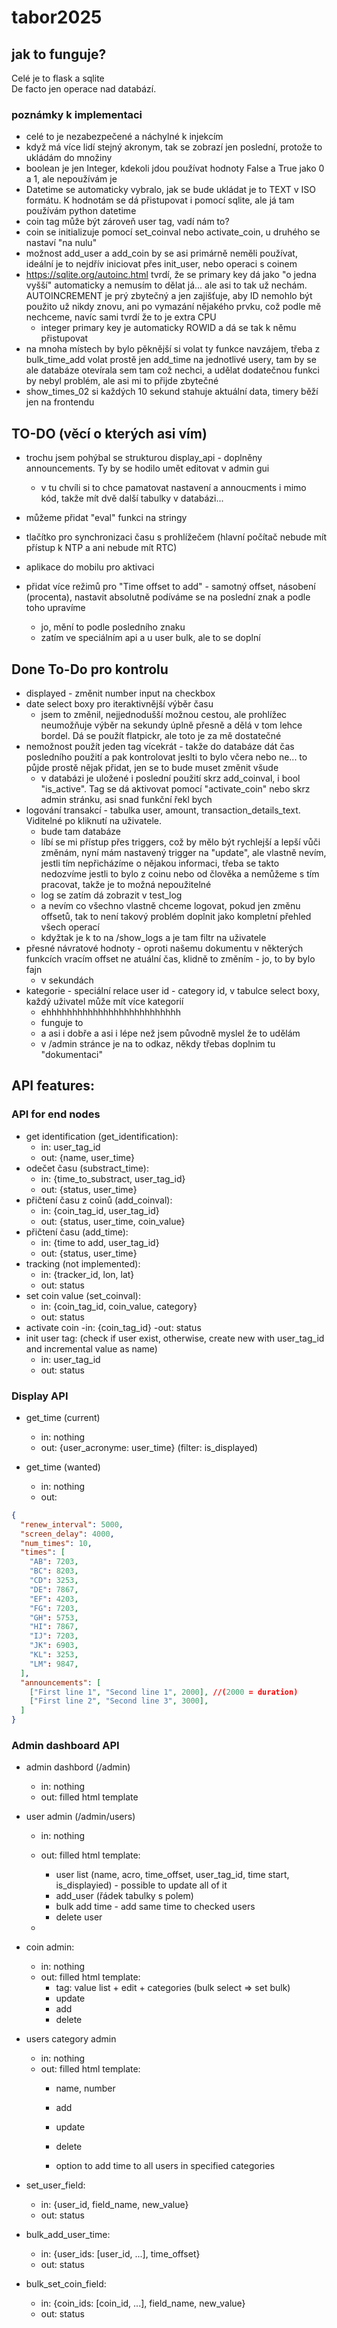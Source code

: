 # tabor2025


## jak to funguje?  
Celé je to flask a sqlite  
De facto jen operace nad databází.
  
### poznámky k implementaci
- celé to je nezabezpečené a náchylné k injekcím
- když má více lidí stejný akronym, tak se zobrazí jen poslední, protože to ukládám do množiny
- boolean je jen Integer, kdekoli jdou používat hodnoty False a True jako 0 a 1, ale nepoužívám je
- Datetime se automaticky vybralo, jak se bude ukládat je to TEXT v ISO formátu. K hodnotám se dá přistupovat i pomocí sqlite, ale já tam používám python datetime
- coin tag může být zároveň user tag, vadí nám to?
- coin se initializuje pomocí set_coinval nebo activate_coin, u druhého se nastaví "na nulu"
- možnost add_user a add_coin by se asi primárně neměli používat, ideální je to nejdřív iniciovat přes init_user, nebo operaci s coinem
- https://sqlite.org/autoinc.html tvrdí, že se primary key dá jako "o jedna vyšší" automaticky a nemusím to dělat já... ale asi to tak už nechám. AUTOINCREMENT je prý zbytečný a jen zajišťuje, aby ID nemohlo být použito už nikdy znovu, ani po vymazání nějakého prvku, což podle mě nechceme, navíc sami tvrdí že to je extra CPU
    - integer primary key je automaticky ROWID a dá se tak k němu přistupovat
- na mnoha místech by bylo pěknější si volat ty funkce navzájem, třeba z bulk_time_add volat prostě jen add_time na jednotlivé usery, tam by se ale databáze otevírala sem tam což nechci, a udělat dodatečnou funkci by nebyl problém, ale asi mi to přijde zbytečné
- show_times_02 si každých 10 sekund stahuje aktuální data, timery běží jen na frontendu


## TO-DO (věcí o kterých asi vím)
- trochu jsem pohýbal se strukturou display_api - doplněny announcements. Ty by se hodilo umět editovat v admin gui
    - v tu chvíli si to chce pamatovat nastavení a annoucments i mimo kód, takže mít dvě další tabulky v databázi...

- můžeme přidat "eval" funkci na stringy
- tlačítko pro synchronizaci času s prohlížečem (hlavní počítač nebude mít přístup k NTP a ani nebude mít RTC)
- aplikace do mobilu pro aktivaci

- přidat více režimů pro "Time offset to add" - samotný offset, násobení (procenta), nastavit absolutně
    podíváme se na poslední znak a podle toho upravíme
    - jo, mění to podle posledního znaku
    - zatím ve speciálním api a u user bulk, ale to se doplní

## Done To-Do pro kontrolu
- displayed - změnit number input na checkbox
- date select boxy pro iteraktivnější výběr času
    - jsem to změnil, nejjednodušší možnou cestou, ale prohlížec neumožňuje výběr na sekundy úplně přesně a dělá v tom lehce bordel. Dá se použít flatpickr, ale toto je za mě dostatečné
- nemožnost použít jeden tag vícekrát - takže do databáze dát čas posledního použití a pak kontrolovat jeslti to bylo včera nebo ne... to půjde prostě nějak přidat, jen se to bude muset změnit všude
    - v databázi je uložené i poslední použití skrz add_coinval, i bool "is_active". Tag se dá aktivovat pomocí "activate_coin" nebo skrz admin stránku, asi snad funkční řekl bych
- logování transakcí - tabulka user, amount, transaction_details_text. Viditelné po kliknutí na uživatele.
    - bude tam databáze
    - líbí se mi přístup přes triggers, což by mělo být rychlejší a lepší vůči změnám, nyní mám nastavený trigger na "update", ale vlastně nevím, jestli tím nepřicházíme o nějakou informaci, třeba se takto nedozvíme jestli to bylo z coinu nebo od člověka a nemůžeme s tím pracovat, takže je to možná nepoužitelné
    - log se zatím dá zobrazit v test_log
    - a nevím co všechno vlastně chceme logovat, pokud jen změnu offsetů, tak to není takový problém doplnit jako kompletní přehled všech operací
    - kdyžtak je k to na /show_logs a je tam filtr na uživatele
- přesné návratové hodnoty - oproti našemu dokumentu v některých funkcích vracím offset ne atuální čas, klidně to změním - jo, to by bylo fajn
    - v sekundách
- kategorie - speciální relace user id - category id, v tabulce select boxy, každý uživatel může mít více kategorií
    - ehhhhhhhhhhhhhhhhhhhhhhhhhh
    - funguje to
    - a asi i dobře a asi i lépe než jsem původně myslel že to udělám
    - v /admin stránce je na to odkaz, někdy třebas doplnim tu "dokumentaci"





## API features:
### API for end nodes
- get identification (get_identification):
    - in: user_tag_id
    - out: {name, user_time}
- odečet času (substract_time):
    - in: {time_to_substract, user_tag_id}
    - out: {status, user_time}
- přičtení času z coinů (add_coinval):
    - in: {coin_tag_id, user_tag_id}
    - out: {status, user_time, coin_value}
- přičtení času (add_time):
    - in: {time to add, user_tag_id}
    - out: {status, user_time}
- tracking (not implemented):
    - in: {tracker_id, lon, lat}
    - out: status
- set coin value (set_coinval):
    - in: {coin_tag_id, coin_value, category}
    - out: status
- activate coin
    -in: {coin_tag_id}
    -out: status
- init user tag: (check if user exist, otherwise, create new with user_tag_id and incremental value as name)
    - in: user_tag_id
    - out: status



### Display API
- get_time (current)
    - in: nothing
    - out: {user_acronyme: user_time} (filter: is_displayed)
    
- get_time (wanted)
	- in: nothing
	- out:
```json
{
  "renew_interval": 5000,
  "screen_delay": 4000,
  "num_times": 10,
  "times": [
    "AB": 7203,
    "BC": 8203,
    "CD": 3253,
    "DE": 7867,
    "EF": 4203,
    "FG": 7203,
    "GH": 5753,
    "HI": 7867,
    "IJ": 7203,
    "JK": 6903,
    "KL": 3253,
    "LM": 9847,
  ],
  "announcements": [
    ["First line 1", "Second line 1", 2000], //(2000 = duration)
    ["First line 2", "Second line 3", 3000],
  ]
}
```

### Admin dashboard API
- admin dashbord (/admin)
    - in: nothing
    - out: filled html template
- user admin (/admin/users)
    - in: nothing
    - out: filled html template:
        - user list (name, acro, time_offset, user_tag_id, time start, is_displayied) - possible to update all of it
        - add_user (řádek tabulky s polem)
        - bulk add time - add same time to checked users
        - delete user
    
    - 
- coin admin:
    - in: nothing
    - out: filled html template:
        - tag: value list + edit + categories (bulk select => set bulk)
        - update
        - add
        - delete
- users category admin
    - in: nothing
    - out: filled html template:
        - name, number

        - add
        - update
        - delete
        - option to add time to all users in specified categories

- set_user_field:
    - in: {user_id, field_name, new_value}
    - out: status

- bulk_add_user_time:
    - in: {user_ids: [user_id, ...], time_offset}
    - out: status

- bulk_set_coin_field:
    - in: {coin_ids: [coin_id, ...], field_name, new_value}
    - out: status

